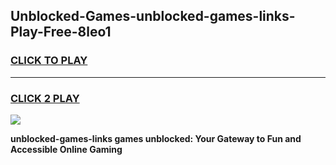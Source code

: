 
## Unblocked-Games-unblocked-games-links-Play-Free-8leo1
<h3>
<a href="https://premium76.site?title=unblocked-games-links&ref=21A">CLICK TO PLAY</a></h3>
<hr>

<h3>
<a href="https://premium76.site?title=unblocked-games-links&ref=21A">CLICK 2 PLAY</a>
  
</h3>

<a href="https://premium76.site?title=unblocked-games-links&ref=21A"><img src="https://clearcache.store/games.png"></a>


**unblocked-games-links games unblocked: Your Gateway to Fun and Accessible Online Gaming**
